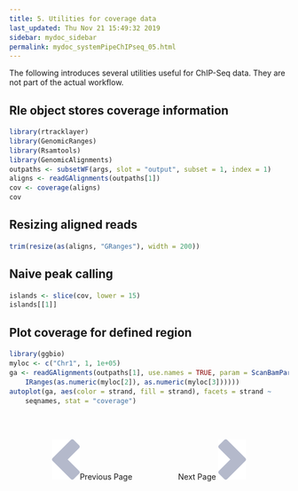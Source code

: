 ```yaml
---
title: 5. Utilities for coverage data
last_updated: Thu Nov 21 15:49:32 2019
sidebar: mydoc_sidebar
permalink: mydoc_systemPipeChIPseq_05.html
---
```


The following introduces several utilities useful for ChIP-Seq data. They are not part of the actual workflow.

## Rle object stores coverage information


```r
library(rtracklayer)
library(GenomicRanges)
library(Rsamtools)
library(GenomicAlignments)
outpaths <- subsetWF(args, slot = "output", subset = 1, index = 1)
aligns <- readGAlignments(outpaths[1])
cov <- coverage(aligns)
cov
```

## Resizing aligned reads


```r
trim(resize(as(aligns, "GRanges"), width = 200))
```

## Naive peak calling


```r
islands <- slice(cov, lower = 15)
islands[[1]]
```

## Plot coverage for defined region


```r
library(ggbio)
myloc <- c("Chr1", 1, 1e+05)
ga <- readGAlignments(outpaths[1], use.names = TRUE, param = ScanBamParam(which = GRanges(myloc[1], 
    IRanges(as.numeric(myloc[2]), as.numeric(myloc[3])))))
autoplot(ga, aes(color = strand, fill = strand), facets = strand ~ 
    seqnames, stat = "coverage")
```

<br><br><center><a href="mydoc_systemPipeChIPseq_04.html"><img src="images/left_arrow.png" alt="Previous page."></a>Previous Page &nbsp; &nbsp; &nbsp; &nbsp; &nbsp; &nbsp; &nbsp; &nbsp; &nbsp; &nbsp; Next Page
<a href="mydoc_systemPipeChIPseq_06.html"><img src="images/right_arrow.png" alt="Next page."></a></center>
